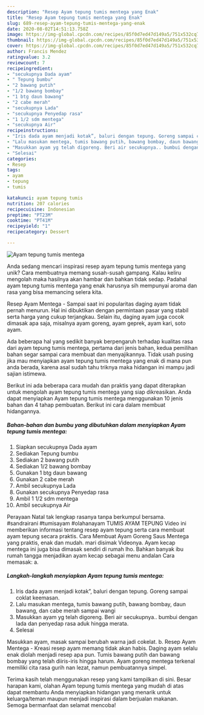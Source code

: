```yaml
---
description: "Resep Ayam tepung tumis mentega yang Enak"
title: "Resep Ayam tepung tumis mentega yang Enak"
slug: 689-resep-ayam-tepung-tumis-mentega-yang-enak
date: 2020-08-02T14:51:13.758Z
image: https://img-global.cpcdn.com/recipes/85f0d7ed47d149a5/751x532cq70/ayam-tepung-tumis-mentega-foto-resep-utama.jpg
thumbnail: https://img-global.cpcdn.com/recipes/85f0d7ed47d149a5/751x532cq70/ayam-tepung-tumis-mentega-foto-resep-utama.jpg
cover: https://img-global.cpcdn.com/recipes/85f0d7ed47d149a5/751x532cq70/ayam-tepung-tumis-mentega-foto-resep-utama.jpg
author: Francis Mendez
ratingvalue: 3.2
reviewcount: 7
recipeingredient:
- "secukupnya Dada ayam"
- " Tepung bumbu"
- "2 bawang putih"
- "1/2 bawang bombay"
- "1 btg daun bawang"
- "2 cabe merah"
- "secukupnya Lada"
- "secukupnya Penyedap rasa"
- "1 1/2 sdm mentega"
- "secukupnya Air"
recipeinstructions:
- "Iris dada ayam menjadi kotak”, baluri dengan tepung. Goreng sampai coklat keemasan."
- "Lalu masukan mentega, tumis bawang putih, bawang bombay, daun bawang, dan cabe merah sampai wangi"
- "Masukkan ayam yg telah digoreng. Beri air secukupnya.. bumbui dengan lada dan penyedap rasa aduk hingga merata."
- "Selesai"
categories:
- Resep
tags:
- ayam
- tepung
- tumis

katakunci: ayam tepung tumis 
nutrition: 207 calories
recipecuisine: Indonesian
preptime: "PT23M"
cooktime: "PT41M"
recipeyield: "1"
recipecategory: Dessert

---
```



![Ayam tepung tumis mentega](https://img-global.cpcdn.com/recipes/85f0d7ed47d149a5/751x532cq70/ayam-tepung-tumis-mentega-foto-resep-utama.jpg)

Anda sedang mencari inspirasi resep ayam tepung tumis mentega yang unik? Cara membuatnya memang susah-susah gampang. Kalau keliru mengolah maka hasilnya akan hambar dan bahkan tidak sedap. Padahal ayam tepung tumis mentega yang enak harusnya sih mempunyai aroma dan rasa yang bisa memancing selera kita.

Resep Ayam Mentega - Sampai saat ini popularitas daging ayam tidak pernah menurun. Hal ini dibuktikan dengan permintaan pasar yang stabil serta harga yang cukup terjangkau. Selain itu, daging ayam juga cocok dimasak apa saja, misalnya ayam goreng, ayam geprek, ayam kari, soto ayam.

Ada beberapa hal yang sedikit banyak berpengaruh terhadap kualitas rasa dari ayam tepung tumis mentega, pertama dari jenis bahan, kedua pemilihan bahan segar sampai cara membuat dan menyajikannya. Tidak usah pusing jika mau menyiapkan ayam tepung tumis mentega yang enak di mana pun anda berada, karena asal sudah tahu triknya maka hidangan ini mampu jadi sajian istimewa.


Berikut ini ada beberapa cara mudah dan praktis yang dapat diterapkan untuk mengolah ayam tepung tumis mentega yang siap dikreasikan. Anda dapat menyiapkan Ayam tepung tumis mentega menggunakan 10 jenis bahan dan 4 tahap pembuatan. Berikut ini cara dalam membuat hidangannya.

<!--inarticleads1-->

##### Bahan-bahan dan bumbu yang dibutuhkan dalam menyiapkan Ayam tepung tumis mentega:

1. Siapkan secukupnya Dada ayam
1. Sediakan  Tepung bumbu
1. Sediakan 2 bawang putih
1. Sediakan 1/2 bawang bombay
1. Gunakan 1 btg daun bawang
1. Gunakan 2 cabe merah
1. Ambil secukupnya Lada
1. Gunakan secukupnya Penyedap rasa
1. Ambil 1 1/2 sdm mentega
1. Ambil secukupnya Air


Perayaan Natal tak lengkap rasanya tanpa berkumpul bersama. #sandrairani #tumisayam #olahanayam TUMIS AYAM TEPUNG Video ini memberikan informasi tentang resep ayam tepung serta cara membuat ayam tepung secara praktis. Cara Membuat Ayam Goreng Saus Mentega yang praktis, enak dan mudah. mari disimak Videonya. Ayam kecap mentega ini juga bisa dimasak sendiri di rumah lho. Bahkan banyak ibu rumah tangga menjadikan ayam kecap sebagai menu andalan Cara memasak: a. 

<!--inarticleads2-->

##### Langkah-langkah menyiapkan Ayam tepung tumis mentega:

1. Iris dada ayam menjadi kotak”, baluri dengan tepung. Goreng sampai coklat keemasan.
1. Lalu masukan mentega, tumis bawang putih, bawang bombay, daun bawang, dan cabe merah sampai wangi
1. Masukkan ayam yg telah digoreng. Beri air secukupnya.. bumbui dengan lada dan penyedap rasa aduk hingga merata.
1. Selesai


Masukkan ayam, masak sampai berubah warna jadi cokelat. b. Resep Ayam Mentega - Kreasi resep ayam memang tidak akan habis. Daging ayam selalu enak diolah menjadi resep apa pun. Tumis bawang putih dan bawang bombay yang telah diiris-iris hingga harum. Ayam goreng mentega terkenal memiliki cita rasa gurih nan lezat, namun pembuatannya simpel. 

Terima kasih telah menggunakan resep yang kami tampilkan di sini. Besar harapan kami, olahan Ayam tepung tumis mentega yang mudah di atas dapat membantu Anda menyiapkan hidangan yang menarik untuk keluarga/teman maupun menjadi inspirasi dalam berjualan makanan. Semoga bermanfaat dan selamat mencoba!
